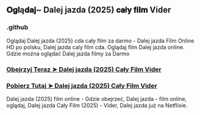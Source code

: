 ## 𝐎𝐠𝐥ą𝐝𝐚𝐣~ Dalej jazda (2025) 𝐜𝐚ł𝐲 𝐟𝐢𝐥𝐦 Vider

### .github

Oglądaj Dalej jazda (2025) cda cały film za darmo - Dalej jazda Film Online HD po polsku, Dalej jazda caly film cda. Oglądaj film Dalej jazda online. Gdzie można oglądać Dalej jazda filmy za Darmo

### [Obejrzyj Teraz ➤ Dalej jazda (2025) Cały Film Vider](https://watching4khdmovies.blogspot.com/2025/02/dalej-jazda.html)

### [Pobierz Tutaj ➤ Dalej jazda (2025) Cały Film Vider](https://watching4khdmovies.blogspot.com/2025/02/dalej-jazda.html)

Dalej jazda (2025) film online - Gdzie obejrzeć, Dalej jazda - film online, oglądaj, Dalej jazda Cały Film (2025) - Vider, Dalej jazda już na Netflixie.
